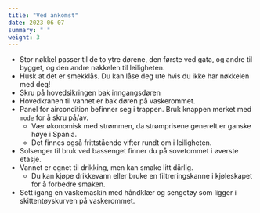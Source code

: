 ```yaml
---
title: "Ved ankomst"
date: 2023-06-07
summary: " "
weight: 3
---
```


- Stor nøkkel passer til de to ytre dørene, den første ved gata, og andre til bygget, og den andre nøkkelen til leiligheten.
- Husk at det er smekklås. Du kan låse deg ute hvis du ikke har nøkkelen med deg!
- Skru på hovedsikringen bak inngangsdøren
- Hovedkranen til vannet er bak døren på vaskerommet.
- Panel for aircondition befinner seg i trappen. Bruk knappen merket med `mode` for å skru på/av.
    - Vær økonomisk med strømmen, da strømprisene generelt er ganske høye i Spania.
    - Det finnes også frittstående vifter rundt om i leiligheten.
- Solsenger til bruk ved bassenget finner du på sovetommet i øverste etasje.
- Vannet er egnet til drikking, men kan smake litt dårlig.
    - Du kan kjøpe drikkevann eller bruke en filtreringskanne i kjøleskapet for å forbedre smaken.
- Sett igang en vaskemaskin med håndklær og sengetøy som ligger i skittentøyskurven på vaskerommet.
